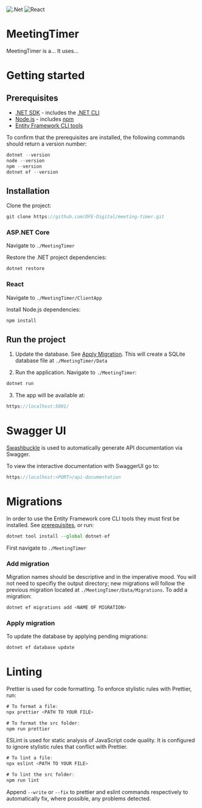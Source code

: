 ![.Net](https://github.com/DFE-Digital/meeting-timer/workflows/.NET/badge.svg) ![React](https://github.com/DFE-Digital/meeting-timer/workflows/React/badge.svg)


# MeetingTimer

MeetingTimer is a... It uses...

# Getting started

## Prerequisites

- [.NET SDK](https://docs.microsoft.com/en-us/dotnet/core/sdk) - includes the [.NET CLI](https://docs.microsoft.com/en-us/dotnet/core/tools/)
- [Node.js](https://nodejs.org/en/download/) - includes [npm](https://docs.npmjs.com/)
- [Entity Framework CLI tools](https://docs.microsoft.com/en-us/ef/core/cli/dotnet)

To confirm that the prerequisites are installed, the following commands should return a version number:

```js
dotnet --version
node --version
npm --version
dotnet ef --version
```

## Installation

Clone the project:

```js
git clone https://github.com/DFE-Digital/meeting-timer.git
```

### ASP.NET Core

Navigate to `./MeetingTimer`

Restore the .NET project dependencies:

```js
dotnet restore
```

### React

Navigate to `./MeetingTimer/ClientApp`

Install Node.js dependencies:

```js
npm install
```

## Run the project

1. Update the database. See [Apply Migration](#apply-migration). This will create a SQLite database file at `./MeetingTimer/Data`

2. Run the application. Navigate to `./MeetingTimer`:

```js
dotnet run
```

3. The app will be available at:

```js
https://localhost:5001/
```

# Swagger UI

[Swashbuckle](https://github.com/domaindrivendev/Swashbuckle.AspNetCore) is used to automatically generate API documentation via Swagger.

To view the interactive documentation with SwaggerUI go to:

```js
https://localhost:<PORT>/api-documentation
```

# Migrations

In order to use the Entity Framework core CLI tools they must first be installed. See [prerequisites](#prerequisites), or run:

```js
dotnet tool install --global dotnet-ef
```

First navigate to `./MeetingTimer`

### Add migration

Migration names should be descriptive and in the imperative mood. You will not need to specifiy the output directory; new migrations will follow the previous migration located at `./MeetingTimer/Data/Migrations`. To add a migration:

```js
dotnet ef migrations add <NAME OF MIGRATION>
```

### Apply migration

To update the database by applying pending migrations:

```js
dotnet ef database update
```

# Linting

Prettier is used for code formatting. To enforce stylistic rules with Prettier, run:

```js
# To format a file:
npx prettier <PATH TO YOUR FILE>

# To format the src folder:
npm run prettier
```

ESLint is used for static analysis of JavaScript code quality. It is configured to ignore stylistic rules that conflict with Prettier.

```js
# To lint a file:
npx eslint <PATH TO YOUR FILE>

# To lint the src folder:
npm run lint
```

Append `--write` or `--fix` to prettier and eslint commands respectively to automatically fix, where possible, any problems detected.

